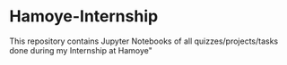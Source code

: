 # Hamoye-Internship
This repository contains Jupyter Notebooks of all quizzes/projects/tasks done during my Internship at Hamoye"
